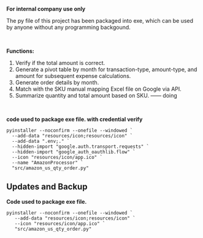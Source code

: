 
**For internal company use only**

The py file of this project has been packaged into exe, which can be used by anyone without any programming backgound.

</br>

**Functions:**
1. Verify if the total amount is correct. 
2. Generate a pivot table by month for transaction-type, amount-type, and amount for subsequent expense calculations. 
3. Generate order details by month. 
4. Match with the SKU manual mapping Excel file on Google via API. 
5. Summarize quantity and total amount based on SKU. —— doing

</br>


**code used to package exe file. with credential verify**

```
pyinstaller --noconfirm --onefile --windowed `
  --add-data "resources/icon;resources/icon" `
  --add-data ".env;." `
  --hidden-import "google.auth.transport.requests" `
  --hidden-import "google_auth_oauthlib.flow" `
  --icon "resources/icon/app.ico" `
  --name "AmazonProcessor" `
  "src/amazon_us_qty_order.py"
```




## Updates and Backup
**Code used to package exe file.**

```
pyinstaller --noconfirm --onefile --windowed `
   --add-data "resources/icon;resources/icon" `
   --icon "resources/icon/app.ico" `
   "src/amazon_us_qty_order.py"
```
